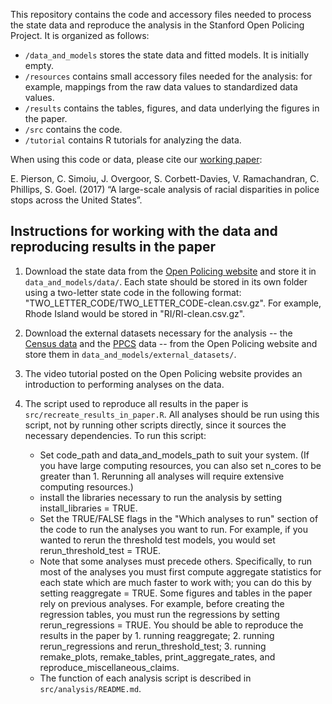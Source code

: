 This repository contains the code and accessory files needed to process the state data and reproduce the analysis in the Stanford Open Policing Project. It is organized as follows: 
  
  * `/data_and_models` stores the state data and fitted models. It is initially empty.
  * `/resources` contains small accessory files needed for the analysis: for example, mappings from the raw data values to standardized data values. 
  * `/results` contains the tables, figures, and data underlying the figures in the paper. 
  * `/src` contains the code.
  * `/tutorial` contains R tutorials for analyzing the data.

When using this code or data, please cite our [working paper](https://arxiv.org/abs/1706.05678):

E. Pierson, C. Simoiu, J. Overgoor, S. Corbett-Davies, V. Ramachandran, C. Phillips, S. Goel. (2017) “A large-scale analysis of racial disparities in police stops across the United States”.

## Instructions for working with the data and reproducing results in the paper

1. Download the state data from the [Open Policing website](https://openpolicing.stanford.edu/data/) and store it in `data_and_models/data/`. Each state should be stored in its own folder using a two-letter state code in the following format: "TWO_LETTER_CODE/TWO_LETTER_CODE-clean.csv.gz". For example, Rhode Island would be stored in "RI/RI-clean.csv.gz".
2. Download the external datasets necessary for the analysis -- the [Census data](https://stacks.stanford.edu/file/druid:py883nd2578/census-clean.csv.gz) and the [PPCS](https://stacks.stanford.edu/file/druid:py883nd2578/ppcs.tsv) data -- from the Open Policing website and store them in `data_and_models/external_datasets/`. 
3. The video tutorial posted on the Open Policing website provides an introduction to performing analyses on the data. 
4. The script used to reproduce all results in the paper is `src/recreate_results_in_paper.R`. All analyses should be run using this script, not by running other scripts directly, since it sources the necessary dependencies. To run this script:

    * Set code_path and data_and_models_path to suit your system. (If you have large computing resources, you can also set n_cores to be greater than 1. Rerunning all analyses will require extensive computing resources.) 
    * install the libraries necessary to run the analysis by setting install_libraries = TRUE. 
    * Set the TRUE/FALSE flags in the "Which analyses to run" section of the code to run the analyses you want to run. For example, if you wanted to rerun the threshold test models, you would set rerun_threshold_test = TRUE. 
    * Note that some analyses must precede others. Specifically, to run most of the analyses you must first compute aggregate statistics for each state which are much faster to work with; you can do this by setting reaggregate = TRUE. Some figures and tables in the paper rely on previous analyses. For example, before creating the regression tables, you must run the regressions by setting rerun_regressions = TRUE. You should be able to reproduce the results in the paper by 1. running reaggregate; 2. running rerun_regressions and rerun_threshold_test; 3. running remake_plots, remake_tables, print_aggregate_rates, and reproduce_miscellaneous_claims. 
    * The function of each analysis script is described in `src/analysis/README.md`. 



